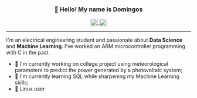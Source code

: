 <h3 align="center">👋 Hello! My name is Domingos</h3>

<p align="center">
<a href="https://twitter.com/nisdogom">
  <img align="center" alt="Twitter" width="20px" src="https://simpleicons.now.sh/twitter/495f7e" />
</a>
 
<a href="https://linkedin.com/in/domingospg">
  <img align="center" alt="LinkedIn" width="20px" src="https://simpleicons.now.sh/linkedin/495f7e" />
</a>
</p>

-------------------------------------

I'm an electrical engineering student and passionate about **Data Science** and **Machine Learning**. I've worked on ARM microcontroller programming with C in the past.


  - 🔭 I'm currently working on college project using meteorological parameters to predict the power generated by a photovoltaic system;
  - 🌱 I'm currently learning SQL while sharpening my Machine Learning skills;
  - 🐧 Linux user


<!--
**domingosp/domingosp** is a ✨ _special_ ✨ repository because its `README.md` (this file) appears on your GitHub profile.

Here are some ideas to get you started:

- 🔭 I’m currently working on ...
- 🌱 I’m currently learning ...
- 👯 I’m looking to collaborate on ...
- 🤔 I’m looking for help with ...
- 💬 Ask me about ...
- 📫 How to reach me: ...
- 😄 Pronouns: ...
- ⚡ Fun fact: ...
<p align="center">
  <a href="">Linkedin</a> •
  <a href="">Twitter</a>
</p>
-->


